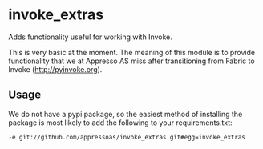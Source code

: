 # invoke_extras
Adds functionality useful for working with Invoke.

This is very basic at the moment. The meaning of this module is to
provide functionality that we at Appresso AS miss after transitioning
from Fabric to Invoke (http://pyinvoke.org).


## Usage
We do not have a pypi package, so the easiest method of installing the package
is most likely to add the following to your requirements.txt:

```
-e git://github.com/appressoas/invoke_extras.git#egg=invoke_extras
```
